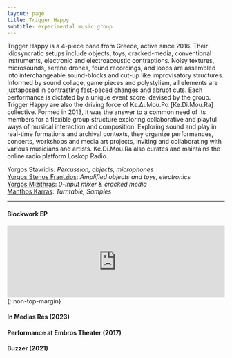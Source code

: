 ```yaml
---
layout: page
title: Trigger Happy
subtitle: experimental music group
---
```



Trigger Happy is a 4-piece band from Greece, active since 2016. Their idiosyncratic setups include objects, toys, cracked-media, conventional instruments, electronic and electroacoustic contraptions. Noisy textures, microsounds, serene drones, found recordings, and loops are assembled into interchangeable sound-blocks and cut-up like improvisatory structures. Informed by sound collage, game pieces and polystylism, all elements are juxtaposed in contrasting fast-paced changes and abrupt cuts. Each performance is dictated by a unique event score, devised by the group.<br>Trigger Happy are also the driving force of Κε.Δι.Μου.Ρα [Ke.Di.Mou.Ra] collective. Formed in 2013, it was the answer to a common need of its members for a flexible group structure exploring collaborative and playful ways of musical interaction and composition. Exploring sound and play in real-time formations and archival contexts, they organize performances, concerts, workshops and media art projects, inviting and collaborating with various musicians and artists. Ke.Di.Mou.Ra also curates and maintains the online radio platform Loskop Radio.


Yorgos Stavridis: *Percussion, objects, microphones*  
<a href="http://yorgostenos.com/?i=1" target="_blank">Yorgos Stenos Frantzios</a>: *Amplified objects and toys, electronics*  
<a href="https://mizithras.bandcamp.com/releases" target="_blank">Yorgos Mizithras</a>: *0-input mixer & cracked media*  
<a href="https://loskop.radio/producers/manthos-karras/" target="_blank">Manthos Karras</a>: *Turntable, Samples*  
<hr>

#### Blockwork EP
<iframe id="frame" width="100%" height="166" scrolling="no" frameborder="no" allow="autoplay" src="https://w.soundcloud.com/player/?url=https%3A//api.soundcloud.com/tracks/502543488&color=%23000000&auto_play=false&hide_related=true&show_comments=false&show_user=false&show_reposts=false&show_teaser=false&show_artwork=false&show_playcount=false&sharing=false"></iframe>{:.non-top-margin}

#### In Medias Res (2023)
<div class="video-container">
    <div class="js-player" id="plyr-1" data-plyr-provider="youtube" data-plyr-embed-id="hkxbzfcjCp0"></div>
</div>


#### Performance at Embros Theater (2017)
<div class="video-container">
    <div class="js-player" id="plyr-1" data-plyr-provider="youtube" data-plyr-embed-id="--x_oek3WLs"></div>
</div>


#### Buzzer (2021)
<div class="video-container">
    <div class="js-player" id="plyr-2" data-plyr-provider="youtube" data-plyr-embed-id="u1uWfg5cTUk"></div>
</div>